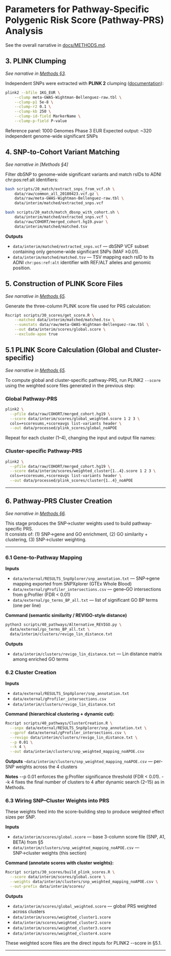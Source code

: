 # Parameters for Pathway-Specific Polygenic Risk Score (Pathway-PRS) Analysis

See the overall narrative in [docs/METHODS.md](METHODS.md#3-clumping-of-independent-genome-wide-significant-variants).

## 3. PLINK Clumping
_See narrative in [Methods §3](METHODS.md#3-clumping-of-independent-genome-wide-significant-variants)._

Independent SNPs were extracted with **PLINK 2** clumping
([documentation](https://zzz.bwh.harvard.edu/plink/clump.shtml)):

```bash
plink2 --bfile 1KG_EUR \
    --clump meta-GWAS-Wightman-Bellenguez-raw.tbl \
    --clump-p1 5e-8 \
    --clump-r2 0.1 \
    --clump-kb 250 \
    --clump-id-field MarkerName \
    --clump-p-field P-value
```
Reference panel: 1000 Genomes Phase 3 EUR
Expected output: ~320 independent genome-wide significant SNPs

## 4. SNP-to-Cohort Variant Matching
_See narrative in [Methods §4]_

Filter dbSNP to genome-wide significant variants and match rsIDs to ADNI chr:pos:ref:alt identifiers:

```bash
bash scripts/20_match/extract_snps_from_vcf.sh \
    data/raw/common_all_20180423.vcf.gz \
    data/raw/meta-GWAS-Wightman-Bellenguez-raw.tbl \
    data/interim/matched/extracted_snps.vcf
```
```bash
bash scripts/20_match/match_dbsnp_with_cohort.sh \
    data/interim/matched/extracted_snps.vcf \
    data/raw/COHORT/merged_cohort.hg19.pvar \
    data/interim/matched/matched.tsv
```
**Outputs**
- `data/interim/matched/extracted_snps.vcf` — dbSNP VCF subset containing only genome-wide significant SNPs (MAF ≥0.01).
- `data/interim/matched/matched.tsv` — TSV mapping each rsID to its ADNI `chr:pos:ref:alt` identifier with REF/ALT alleles and genomic position.


## 5. Construction of PLINK Score Files

_See narrative in [Methods §5](METHODS.md#5-construction-of-plink-score-files)._

Generate the three-column PLINK score file used for PRS calculation:

```bash
Rscript scripts/30_scores/get_score.R \
    --matched data/interim/matched/matched.tsv \
    --sumstats data/raw/meta-GWAS-Wightman-Bellenguez-raw.tbl \
    --out data/interim/scores/global.score \
    --exclude-apoe true
```

## 5.1 PLINK Score Calculation (Global and Cluster-specific)

_See narrative in [Methods §5](METHODS.md#5-construction-of-plink-score-files)._

To compute global and cluster-specific pathway-PRS, run PLINK2 `--score` using the weighted
score files generated in the previous step:

### Global Pathway-PRS
```bash
plink2 \
  --pfile data/raw/COHORT/merged_cohort.hg19 \
  --score data/interim/scores/global_weighted.score 1 2 3 \
  cols=+scoresums,+scoreavgs list-variants header \
  --out data/processed/plink_scores/global_noAPOE
```

Repeat for each cluster (1–4), changing the input and output file names:

### Cluster-specific Pathway-PRS
```bash
plink2 \
  --pfile data/raw/COHORT/merged_cohort.hg19 \
  --score data/interim/scores/weighted_cluster{1..4}.score 1 2 3 \
  cols=+scoresums,+scoreavgs list-variants header \
  --out data/processed/plink_scores/cluster{1..4}_noAPOE
```

---

## 6. Pathway-PRS Cluster Creation
_See narrative in [Methods §6](METHODS.md#6-pathway-prs-cluster-creation)._

This stage produces the SNP→cluster weights used to build pathway-specific PRS.  
It consists of: (1) SNP→gene and GO enrichment, (2) GO similarity + clustering, (3) SNP→cluster weighting.

---

### 6.1 Gene-to-Pathway Mapping

**Inputs**
- `data/external/RESULTS_SnpXplorer/snp_annotation.txt` — SNP→gene mapping exported from SNPXplorer (GTEx Whole Blood)  
- `data/external/gProfiler_intersections.csv` — gene–GO intersections from g:Profiler (FDR < 0.01)  
- `data/external/go_terms_BP_all.txt` — list of significant GO BP terms (one per line)

**Command (semantic similarity / REVIGO-style distance)**
```bash
python3 scripts/40_pathways/Alternative_REVIGO.py \
  data/external/go_terms_BP_all.txt \
  data/interim/clusters/revigo_lin_distance.txt
```

**Outputs**
- `data/interim/clusters/revigo_lin_distance.txt` — Lin distance matrix among enriched GO terms


### 6.2 Cluster Creation

**Inputs**
- `data/external/RESULTS_SnpXplorer/snp_annotation.txt`
- `data/external/gProfiler_intersections.csv`
- `data/interim/clusters/revigo_lin_distance.txt`


**Command (hierarchical clustering + dynamic cut):**
```bash
Rscript scripts/40_pathways/ClusterCreation.R \
  --snpx data/external/RESULTS_SnpXplorer/snp_annotation.txt \
  --gprof data/external/gProfiler_intersections.csv \
  --revigo data/interim/clusters/revigo_lin_distance.txt \
  --p 0.01 \
  --k 4 \
  --out data/interim/clusters/snp_weighted_mapping_noAPOE.csv
```
**Outputs**
-`data/interim/clusters/snp_weighted_mapping_noAPOE.csv` — per-SNP weights across the 4 clusters 

**Notes**
--p 0.01 enforces the g:Profiler significance threshold (FDR < 0.01).
--k 4 fixes the final number of clusters to 4 after dynamic search (2–15) as in Methods.


### 6.3 Wiring SNP–Cluster Weights into PRS
These weights feed into the score-building step to produce weighted effect sizes per SNP.

**Inputs**
- `data/interim/scores/global.score` — base 3-column score file (SNP, A1, BETA) from §5
- `data/interim/clusters/snp_weighted_mapping_noAPOE.csv` — SNP→cluster weights (this section)

**Command (annotate scores with cluster weights):**
```bash
Rscript scripts/30_scores/build_plink_scores.R \
  --score data/interim/scores/global.score \
  --weights data/interim/clusters/snp_weighted_mapping_noAPOE.csv \
  --out-prefix data/interim/scores/
```

**Outputs**
- `data/interim/scores/global_weighted.score` — global PRS weighted across clusters
- `data/interim/scores/weighted_cluster1.score`
- `data/interim/scores/weighted_cluster2.score`
- `data/interim/scores/weighted_cluster3.score`
- `data/interim/scores/weighted_cluster4.score`

These weighted score files are the direct inputs for PLINK2 --score in §5.1.


---
